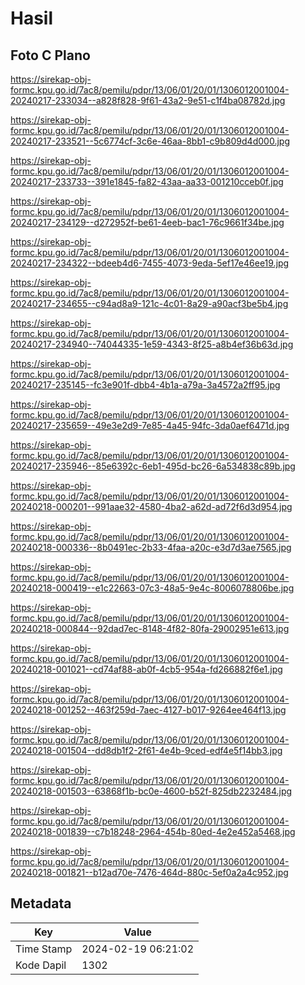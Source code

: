 # Hasil

## Foto C Plano

https://sirekap-obj-formc.kpu.go.id/7ac8/pemilu/pdpr/13/06/01/20/01/1306012001004-20240217-233034--a828f828-9f61-43a2-9e51-c1f4ba08782d.jpg

https://sirekap-obj-formc.kpu.go.id/7ac8/pemilu/pdpr/13/06/01/20/01/1306012001004-20240217-233521--5c6774cf-3c6e-46aa-8bb1-c9b809d4d000.jpg

https://sirekap-obj-formc.kpu.go.id/7ac8/pemilu/pdpr/13/06/01/20/01/1306012001004-20240217-233733--391e1845-fa82-43aa-aa33-001210cceb0f.jpg

https://sirekap-obj-formc.kpu.go.id/7ac8/pemilu/pdpr/13/06/01/20/01/1306012001004-20240217-234129--d272952f-be61-4eeb-bac1-76c9661f34be.jpg

https://sirekap-obj-formc.kpu.go.id/7ac8/pemilu/pdpr/13/06/01/20/01/1306012001004-20240217-234322--bdeeb4d6-7455-4073-9eda-5ef17e46ee19.jpg

https://sirekap-obj-formc.kpu.go.id/7ac8/pemilu/pdpr/13/06/01/20/01/1306012001004-20240217-234655--c94ad8a9-121c-4c01-8a29-a90acf3be5b4.jpg

https://sirekap-obj-formc.kpu.go.id/7ac8/pemilu/pdpr/13/06/01/20/01/1306012001004-20240217-234940--74044335-1e59-4343-8f25-a8b4ef36b63d.jpg

https://sirekap-obj-formc.kpu.go.id/7ac8/pemilu/pdpr/13/06/01/20/01/1306012001004-20240217-235145--fc3e901f-dbb4-4b1a-a79a-3a4572a2ff95.jpg

https://sirekap-obj-formc.kpu.go.id/7ac8/pemilu/pdpr/13/06/01/20/01/1306012001004-20240217-235659--49e3e2d9-7e85-4a45-94fc-3da0aef6471d.jpg

https://sirekap-obj-formc.kpu.go.id/7ac8/pemilu/pdpr/13/06/01/20/01/1306012001004-20240217-235946--85e6392c-6eb1-495d-bc26-6a534838c89b.jpg

https://sirekap-obj-formc.kpu.go.id/7ac8/pemilu/pdpr/13/06/01/20/01/1306012001004-20240218-000201--991aae32-4580-4ba2-a62d-ad72f6d3d954.jpg

https://sirekap-obj-formc.kpu.go.id/7ac8/pemilu/pdpr/13/06/01/20/01/1306012001004-20240218-000336--8b0491ec-2b33-4faa-a20c-e3d7d3ae7565.jpg

https://sirekap-obj-formc.kpu.go.id/7ac8/pemilu/pdpr/13/06/01/20/01/1306012001004-20240218-000419--e1c22663-07c3-48a5-9e4c-8006078806be.jpg

https://sirekap-obj-formc.kpu.go.id/7ac8/pemilu/pdpr/13/06/01/20/01/1306012001004-20240218-000844--92dad7ec-8148-4f82-80fa-29002951e613.jpg

https://sirekap-obj-formc.kpu.go.id/7ac8/pemilu/pdpr/13/06/01/20/01/1306012001004-20240218-001021--cd74af88-ab0f-4cb5-954a-fd266882f6e1.jpg

https://sirekap-obj-formc.kpu.go.id/7ac8/pemilu/pdpr/13/06/01/20/01/1306012001004-20240218-001252--463f259d-7aec-4127-b017-9264ee464f13.jpg

https://sirekap-obj-formc.kpu.go.id/7ac8/pemilu/pdpr/13/06/01/20/01/1306012001004-20240218-001504--dd8db1f2-2f61-4e4b-9ced-edf4e5f14bb3.jpg

https://sirekap-obj-formc.kpu.go.id/7ac8/pemilu/pdpr/13/06/01/20/01/1306012001004-20240218-001503--63868f1b-bc0e-4600-b52f-825db2232484.jpg

https://sirekap-obj-formc.kpu.go.id/7ac8/pemilu/pdpr/13/06/01/20/01/1306012001004-20240218-001839--c7b18248-2964-454b-80ed-4e2e452a5468.jpg

https://sirekap-obj-formc.kpu.go.id/7ac8/pemilu/pdpr/13/06/01/20/01/1306012001004-20240218-001821--b12ad70e-7476-464d-880c-5ef0a2a4c952.jpg


## Metadata

| Key        | Value               |
| ---------- | ------------------- |
| Time Stamp | 2024-02-19 06:21:02 |
| Kode Dapil | 1302                |




